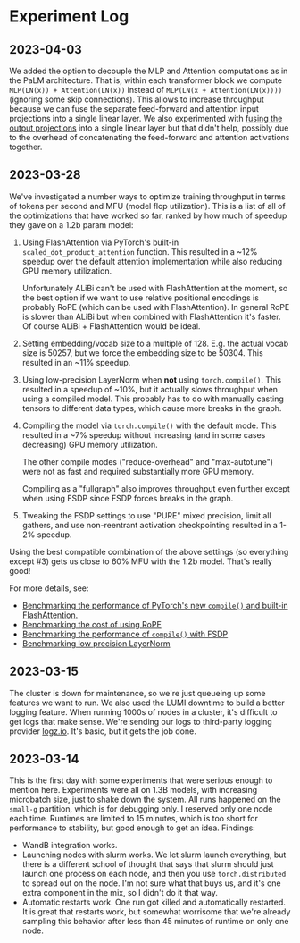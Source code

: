 Experiment Log
==============

2023-04-03
----------

We added the option to decouple the MLP and Attention computations as in the PaLM architecture.
That is, within each transformer block we compute `MLP(LN(x)) + Attention(LN(x))` instead of `MLP(LN(x + Attention(LN(x))))` (ignoring some skip connections).
This allows to increase throughput because we can fuse the separate feed-forward and attention input projections into a single linear layer.
We also experimented with [fusing the output projections](https://github.com/allenai/LLM/pull/79) into a single linear layer but that didn't help, possibly due to the overhead of concatenating the feed-forward and attention activations together.

2023-03-28
----------

We've investigated a number ways to optimize training throughput in terms of tokens per second and MFU (model flop utilization). This is a list of all of the optimizations that have worked so far, ranked by how much of speedup they gave on a 1.2b param model:

1. Using FlashAttention via PyTorch's built-in `scaled_dot_product_attention` function. This resulted in a ~12% speedup over the default attention implementation while also reducing GPU memory utilization.

    Unfortunately ALiBi can't be used with FlashAttention at the moment, so the best option if we want to use relative positional encodings is probably RoPE (which can be used with FlashAttention). In general RoPE is slower than ALiBi but when combined with FlashAttention it's faster. Of course ALiBi + FlashAttention would be ideal.

1. Setting embedding/vocab size to a multiple of 128. E.g. the actual vocab size is 50257, but we force the embedding size to be 50304. This resulted in an ~11% speedup.
1. Using low-precision LayerNorm when **not** using `torch.compile()`. This resulted in a speedup of ~10%, but it actually slows throughput when using a compiled model. This probably has to do with manually casting tensors to different data types, which cause more breaks in the graph.
1. Compiling the model via `torch.compile()` with the default mode. This resulted in a ~7% speedup without increasing (and in some cases decreasing) GPU memory utilization.

    The other compile modes ("reduce-overhead" and "max-autotune") were not as fast and required substantially more GPU memory.

    Compiling as a "fullgraph" also improves throughput even further except when using FSDP since FSDP forces breaks in the graph.
1. Tweaking the FSDP settings to use "PURE" mixed precision, limit all gathers, and use non-reentrant activation checkpointing resulted in a 1-2% speedup.

Using the best compatible combination of the above settings (so everything except #3) gets us close to 60% MFU with the 1.2b model. That's really good!

For more details, see:
- [Benchmarking the performance of PyTorch's new `compile()` and built-in FlashAttention.](https://wandb.ai/ai2-llm/petew-torch2-benchmarks/reports/PyTorch-2-0-benchmarks--VmlldzozODQyMDY5?accessToken=2fh801xe265n5xx7juphb1xnx8itvls8g7nrqsjdd4ja0xlks7kaozue94z2mez3)
- [Benchmarking the cost of using RoPE](https://wandb.ai/ai2-llm/rope-benchmarks/reports/Benchmarking-RoPE--VmlldzozODQ1MjMz)
- [Benchmarking the performance of `compile()` with FSDP](https://wandb.ai/ai2-llm/fsdp-compile-benchmarks)
- [Benchmarking low precision LayerNorm](https://api.wandb.ai/links/ai2-llm/9favfpnh)


2023-03-15
----------

The cluster is down for maintenance, so we're just queueing up some features we want to run. We also used the LUMI downtime to build a better logging feature. When running 1000s of nodes in a cluster, it's difficult to get logs that make sense. We're sending our logs to third-party logging provider [logz.io](https://logz.io). It's basic, but it gets the job done.


2023-03-14
----------

This is the first day with some experiments that were serious enough to mention here.
Experiments were all on 1.3B models, with increasing microbatch size, just to shake down the system.
All runs happened on the `small-g` partition, which is for debugging only.
I reserved only one node each time.
Runtimes are limited to 15 minutes, which is too short for performance to stability, but good enough to get an idea.
Findings:
 * WandB integration works.
 * Launching nodes with slurm works.
   We let slurm launch everything, but there is a different school of thought that says that slurm should just launch one process on each node, and then you use `torch.distributed` to spread out on the node.
   I'm not sure what that buys us, and it's one extra component in the mix, so I didn't do it that way.
 * Automatic restarts work. One run got killed and automatically restarted.
   It is great that restarts work, but somewhat worrisome that we're already sampling this behavior after less than 45 minutes of runtime on only one node.
